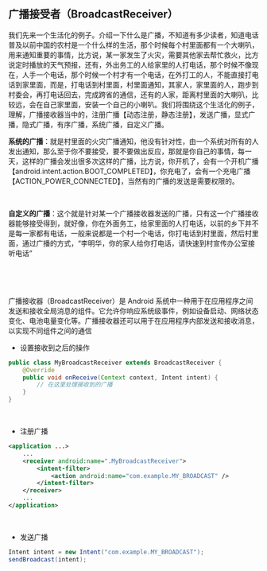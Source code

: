 ## 广播接受者（BroadcastReceiver）

我们先来一个生活化的例子。介绍一下什么是广播，不知道有多少读者，知道电话普及以前中国的农村是一个什么样的生活，那个时候每个村里面都有一个大喇叭，用来通知重要的事情，比方说，某一家发生了火灾，需要其他家去帮忙救火，比方说定时播放的天气预报，还有，外出务工的人给家里的人打电话，那个时候不像现在，人手一个电话，那个时候一个村才有一个电话，在外打工的人，不能直接打电话到家里面，而是，打电话到村里面，村里面通知，其家人，家里面的人，跑步到村委会，再打电话回去，完成跨省的通信，还有的人家，距离村里面的大喇叭，比较远，会在自己家里面，安装一个自己的小喇叭。我们将围绕这个生活化的例子，理解，广播接收器当中的，注册广播【动态注册，静态注册】，发送广播，显式广播，隐式广播，有序广播，系统广播，自定义广播。

**系统的广播**：就是村里面的火灾广播通知，他没有针对性，由一个系统对所有的人发出通知，那么至于你不要接受，要不要做出反应，那就是你自己的事情，每一天，这样的广播会发出很多次这样的广播，比方说，你开机了，会有一个开机广播【android.intent.action.BOOT_COMPLETED】，你充电了，会有一个充电广播【ACTION_POWER_CONNECTED】，当然有的广播的发送是需要权限的。

​			

**自定义的广播**：这个就是针对某一个广播接收器发送的广播，只有这一个广播接收器能够接受得到，就好像，你在外面务工，给家里面的人打电话，以前的乡下并不是每一家都有电话，一般来说都是一个村一个电话，你打电话到村里面，然后村里面，通过广播的方式，“李明华，你的家人给你打电话，请快速到村宣传办公室接听电话”

​			

​				





广播接收器（BroadcastReceiver）是 Android 系统中一种用于在应用程序之间发送和接收全局消息的组件。它允许你响应系统级事件，例如设备启动、网络状态变化、电池电量变化等。广播接收器还可以用于在应用程序内部发送和接收消息，以实现不同组件之间的通信

* 设置接收到之后的操作

```java
public class MyBroadcastReceiver extends BroadcastReceiver {
    @Override
    public void onReceive(Context context, Intent intent) {
        // 在这里处理接收到的广播
    }
}
```

​			

* 注册广播

```xml
<application ...>
    ...
    <receiver android:name=".MyBroadcastReceiver">
        <intent-filter>
            <action android:name="com.example.MY_BROADCAST" />
        </intent-filter>
    </receiver>
    ...
</application>
```

​			

* 发送广播

```java
Intent intent = new Intent("com.example.MY_BROADCAST");
sendBroadcast(intent);
```


